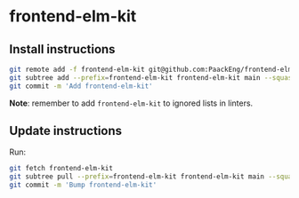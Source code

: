# frontend-elm-kit

## Install instructions

```bash
git remote add -f frontend-elm-kit git@github.com:PaackEng/frontend-elm-kit.git
git subtree add --prefix=frontend-elm-kit frontend-elm-kit main --squash
git commit -m 'Add frontend-elm-kit'
```

**Note**: remember to add `frontend-elm-kit` to ignored lists in linters.

## Update instructions

Run:

```sh
git fetch frontend-elm-kit
git subtree pull --prefix=frontend-elm-kit frontend-elm-kit main --squash
git commit -m 'Bump frontend-elm-kit'
```
